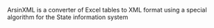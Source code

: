 ArsinXML is a converter of Excel tables to XML format using a special algorithm for the State information system

